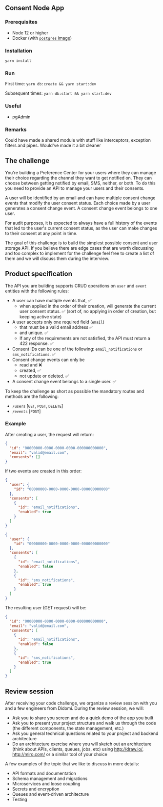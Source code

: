 ## Consent Node App

### Prerequisites

- Node 12 or higher
- Docker (with [`postgres` image](https://hub.docker.com/_/postgres)) 

### Installation 

`yarn install`

### Run

First time: 
`yarn db:create && yarn start:dev`

Subsequent times:
`yarn db:start && yarn start:dev`

### Useful

- pgAdmin

### Remarks

Could have made a shared module with stuff like interceptors, exception filters and pipes. Would've made it a bit cleaner

## The challenge

You're building a Preference Center for your users where they can manage their choice regarding the channel they want to get notified on. They can choose between getting notified by email, SMS, neither, or both. To do this you need to provide an API to manage your users and their consents.

A user will be identified by an email and can have multiple consent change events that modify the user consent status. Each choice made by a user generates a consent change event. A consent change event belongs to one user.

For audit purposes, it is expected to always have a full history of the events that led to the user's current consent status, as the user can make changes to their consent at any point in time.

The goal of this challenge is to build the simplest possible consent and user storage API. If you believe there are edge cases that are worth discussing and too complex to implement for the challenge feel free to create a list of them and we will discuss them during the interview.

## Product specification

The API you are building supports CRUD operations on `user` and `event` entities with the following rules:

- A user can have multiple events that, ✅
    - when applied in the order of their creation, will generate the current user consent status. ✅ (sort of, no applying in order of creation, but keeping active state)
- A user accepts only one required field (`email`) 
    - that must be a valid email address ✅
    - and unique. ✅ 
    - If any of the requirements are not satisfied, the API must return a 422 response. ✅
- Consent IDs can be one of the following: `email_notifications` or `sms_notifications`. ✅
- Consent change events can only be 
    - read and  ❌
    - created, ✅ 
    - not update or deleted. ✅
- A consent change event belongs to a single user. ✅

To keep the challenge as short as possible the mandatory routes and methods are the following:

- `/users` [`GET`, `POST`, `DELETE`]
- `/events` [`POST`]

### Example

After creating a user, the request will return:

```json
{
  "id": "00000000-0000-0000-0000-000000000000",
  "email": "valid@email.com",
  "consents": []
}
```

If two events are created in this order:

```json
{
  "user": {
    "id": "00000000-0000-0000-0000-000000000000"
  },
  "consents": [
    {
      "id": "email_notifications",
      "enabled": true
    }
  ]
}
```

```json
{
  "user": {
    "id": "00000000-0000-0000-0000-000000000000"
  },
  "consents": [
    {
      "id": "email_notifications",
      "enabled": false
    },
    {
      "id": "sms_notifications",
      "enabled": true
    }
  ]
}
```

The resulting user (GET request) will be:

```json
{
  "id": "00000000-0000-0000-0000-000000000000",
  "email": "valid@email.com",
  "consents": [
    {
      "id": "email_notifications",
      "enabled": false
    },
    {
      "id": "sms_notifications",
      "enabled": true
    }
  ]
}
```

## Review session

After receiving your code challenge, we organize a review session with you and a few engineers from Didomi. During the review session, we will:

- Ask you to share you screen and do a quick demo of the app you built
- Ask you to present your project structure and walk us through the code (the different components, the state management, etc.)
- Ask you general technical questions related to your project and backend architecture
- Do an architecture exercise where you will sketch out an architecture (think about APIs, clients, queues, jobs, etc) using <http://draw.io/>, <http://miro.com/> or a similar tool of your choice

A few examples of the topic that we like to discuss in more details:

- API formats and documentation
- Schema management and migrations
- Microservices and loose coupling
- Secrets and encryption
- Queues and event-driven architecture
- Testing
